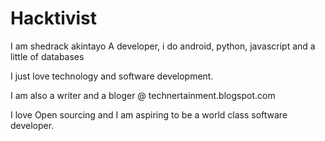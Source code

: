# Hacktivist


I am shedrack akintayo 
A developer, i do android, python, javascript and a little of databases

I just love technology and software development.

I am also a writer and a bloger @ technertainment.blogspot.com

I love Open sourcing and I am aspiring to be a world class software developer.
